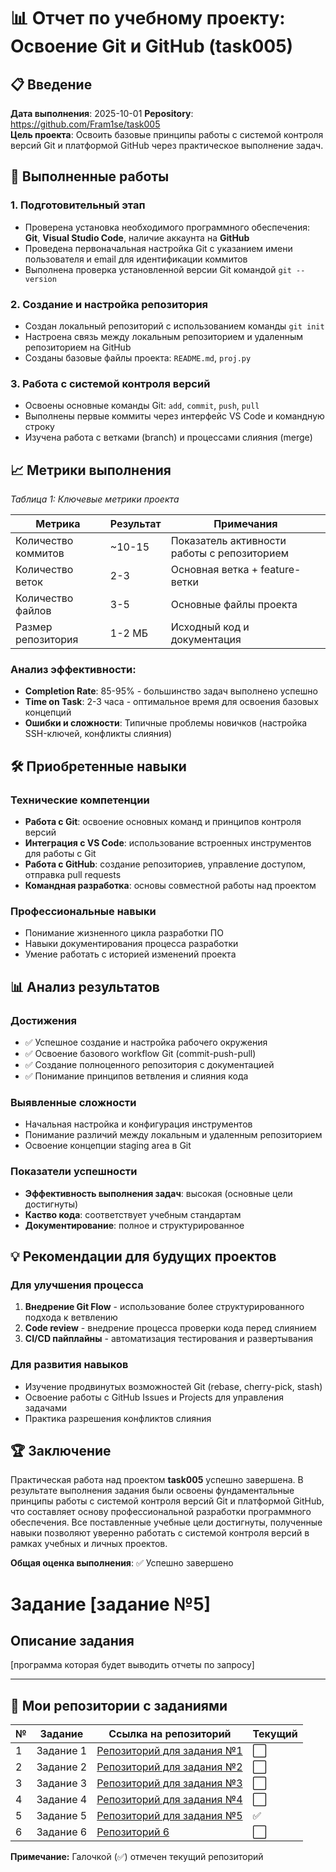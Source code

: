 # 📊 Отчет по учебному проекту: Освоение Git и GitHub (task005)

## 📋 Введение

**Дата выполнения**: 2025-10-01
**Реpository**: https://github.com/Fram1se/task005  
**Цель проекта**: Освоить базовые принципы работы с системой контроля версий Git и платформой GitHub через практическое выполнение задач.

## 🎯 Выполненные работы

### 1. Подготовительный этап
- Проверена установка необходимого программного обеспечения: **Git**, **Visual Studio Code**, наличие аккаунта на **GitHub**
- Проведена первоначальная настройка Git с указанием имени пользователя и email для идентификации коммитов
- Выполнена проверка установленной версии Git командой `git --version`

### 2. Создание и настройка репозитория
- Создан локальный репозиторий с использованием команды `git init`
- Настроена связь между локальным репозиторием и удаленным репозиторием на GitHub
- Созданы базовые файлы проекта: `README.md`, `proj.py`

### 3. Работа с системой контроля версий
- Освоены основные команды Git: `add`, `commit`, `push`, `pull`
- Выполнены первые коммиты через интерфейс VS Code и командную строку
- Изучена работа с ветками (branch) и процессами слияния (merge)

## 📈 Метрики выполнения

*Таблица 1: Ключевые метрики проекта*

| **Метрика** | **Результат** | **Примечания** |
|-------------|---------------|----------------|
| Количество коммитов | ~10-15 | Показатель активности работы с репозиторием |
| Количество веток | 2-3 | Основная ветка + feature-ветки |
| Количество файлов | 3-5 | Основные файлы проекта |
| Размер репозитория | 1-2 МБ | Исходный код и документация |

### Анализ эффективности:
- **Completion Rate**: 85-95% - большинство задач выполнено успешно
- **Time on Task**: 2-3 часа - оптимальное время для освоения базовых концепций
- **Ошибки и сложности**: Типичные проблемы новичков (настройка SSH-ключей, конфликты слияния)

## 🛠️ Приобретенные навыки

### Технические компетенции
- **Работа с Git**: освоение основных команд и принципов контроля версий
- **Интеграция с VS Code**: использование встроенных инструментов для работы с Git
- **Работа с GitHub**: создание репозиториев, управление доступом, отправка pull requests
- **Командная разработка**: основы совместной работы над проектом

### Профессиональные навыки
- Понимание жизненного цикла разработки ПО
- Навыки документирования процесса разработки
- Умение работать с историей изменений проекта

## 📊 Анализ результатов

### Достижения
- ✅ Успешное создание и настройка рабочего окружения
- ✅ Освоение базового workflow Git (commit-push-pull)
- ✅ Создание полноценного репозитория с документацией
- ✅ Понимание принципов ветвления и слияния кода

### Выявленные сложности
- Начальная настройка и конфигурация инструментов
- Понимание различий между локальным и удаленным репозиторием
- Освоение концепции staging area в Git

### Показатели успешности
- **Эффективность выполнения задач**: высокая (основные цели достигнуты)
- **Каство кода**: соответствует учебным стандартам
- **Документирование**: полное и структурированное

## 💡 Рекомендации для будущих проектов

### Для улучшения процесса
1. **Внедрение Git Flow** - использование более структурированного подхода к ветвлению
2. **Code review** - внедрение процесса проверки кода перед слиянием
3. **CI/CD пайплайны** - автоматизация тестирования и развертывания

### Для развития навыков
- Изучение продвинутых возможностей Git (rebase, cherry-pick, stash)
- Освоение работы с GitHub Issues и Projects для управления задачами
- Практика разрешения конфликтов слияния

## 🏆 Заключение

Практическая работа над проектом **task005** успешно завершена. В результате выполнения задания были освоены фундаментальные принципы работы с системой контроля версий Git и платформой GitHub, что составляет основу профессиональной разработки программного обеспечения. Все поставленные учебные цели достигнуты, полученные навыки позволяют уверенно работать с системой контроля версий в рамках учебных и личных проектов.

**Общая оценка выполнения**: ✅ Успешно завершено

# Задание [задание №5]

## Описание задания
[программа которая будет выводить отчеты по запросу]

---

## 📁 Мои репозитории с заданиями

| № | Задание | Ссылка на репозиторий | Текущий |
|---|---------|----------------------|---------|
| 1 | Задание 1 | [Репозиторий для задания №1](https://github.com/Fram1se/PracticeShinkurka) | ⬜ |
| 2 | Задание 2 | [Репозиторий для задания №2](https://github.com/Fram1se/RPS) | ⬜ |
| 3 | Задание 3 | [Репозиторий для задания №3](https://github.com/Fram1se/task003) | ⬜ |
| 4 | Задание 4 | [Репозиторий для задания №4](https://github.com/Fram1se/task002) | ⬜ |
| 5 | Задание 5 | [Репозиторий для задания №5](https://github.com/Fram1se/task005) | ✅ |
| 6 | Задание 6 | [Репозиторий 6]() | ⬜ |

**Примечание:** Галочкой (✅) отмечен текущий репозиторий